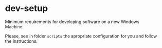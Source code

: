 # dev-setup
Minimum requirements for developing software on a new Windows Machine.

Please, see in folder `scripts` the apropriate configuration for you and follow the instructions.